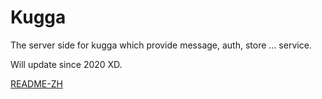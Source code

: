 # Kugga
The server side for kugga which provide message, auth, store ... service.

Will update since 2020 XD.

[README-ZH](README-ZH.md)